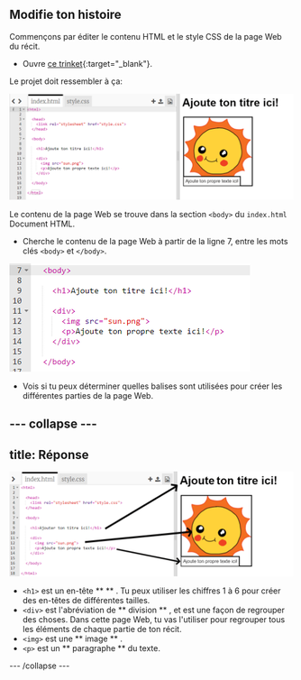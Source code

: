 ## Modifie ton histoire

Commençons par éditer le contenu HTML et le style CSS de la page Web du récit.

+ Ouvre [ce trinket](http://jumpto.cc/web-story){:target="_blank"}.

Le projet doit ressembler à ça:

![capture d’écran](images/story-starter.png)

Le contenu de la page Web se trouve dans la section `<body>` du ` index.html ` Document HTML.

+ Cherche le contenu de la page Web à partir de la ligne 7, entre les mots clés `<body>` et `</body>`.

![capture d'écran](images/story-html.png)

+ Vois si tu peux déterminer quelles balises sont utilisées pour créer les différentes parties de la page Web.

## \--- collapse \---

## title: Réponse

![capture d'écran](images/story-elements.png)

+ `<h1>` est un en-tête ** ** . Tu peux utiliser les chiffres 1 à 6 pour créer des en-têtes de différentes tailles.
+ `<div>` est l'abréviation de ** division ** , et est une façon de regrouper des choses. Dans cette page Web, tu vas l'utiliser pour regrouper tous les éléments de chaque partie de ton récit.
+ `<img>` est une ** image ** .
+ `<p>` est un ** paragraphe ** du texte.

\--- /collapse \---